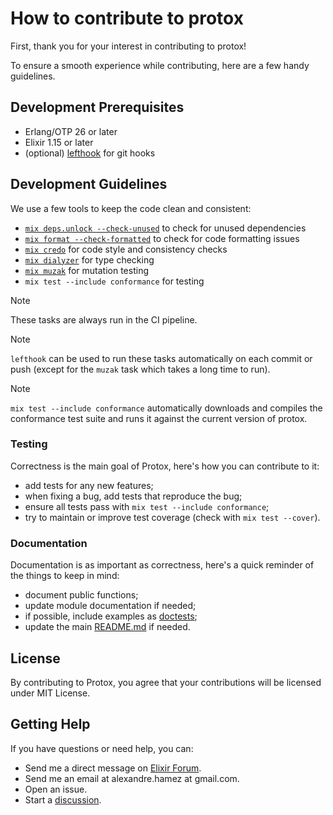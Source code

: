 # How to contribute to protox

First, thank you for your interest in contributing to protox!

To ensure a smooth experience while contributing, here are a few handy guidelines.

## Development Prerequisites

- Erlang/OTP 26 or later
- Elixir 1.15 or later
- (optional) [lefthook](https://evilmartians.github.io/lefthook/installation) for git hooks

## Development Guidelines

We use a few tools to keep the code clean and consistent:

- [`mix deps.unlock --check-unused`](https://hexdocs.pm/mix/Mix.Tasks.Deps.Unlock.html) to check for unused dependencies
- [`mix format --check-formatted`](https://hexdocs.pm/mix/Mix.Tasks.Format.html) to check for code formatting issues
- [`mix credo`](https://hexdocs.pm/credo/Mix.Tasks.Credo.html) for code style and consistency checks
- [`mix dialyzer`](https://hexdocs.pm/dialyxir/Mix.Tasks.Dialyzer.html) for type checking
- [`mix muzak`](https://hexdocs.pm/muzak_pro/muzak-pro.html) for mutation testing
- `mix test --include conformance` for testing

> [!NOTE]
>
> These tasks are always run in the CI pipeline.

> [!NOTE]
>
> `lefthook` can be used to run these tasks automatically on each commit or push (except for the `muzak` task which takes a long time to run).

> [!NOTE]
>
> `mix test --include conformance` automatically downloads and compiles the conformance test suite and runs it against the current version of protox.

### Testing

Correctness is the main goal of Protox, here's how you can contribute to it:

- add tests for any new features;
- when fixing a bug, add tests that reproduce the bug;
- ensure all tests pass with `mix test --include conformance`;
- try to maintain or improve test coverage (check with `mix test --cover`).

### Documentation

Documentation is as important as correctness, here's a quick reminder of the things to keep in mind:

- document public functions;
- update module documentation if needed;
- if possible, include examples as [doctests](https://hexdocs.pm/ex_unit/ExUnit.DocTest.html);
- update the main [README.md](./README.md) if needed.

## License

By contributing to Protox, you agree that your contributions will be licensed under MIT License.

## Getting Help

If you have questions or need help, you can:

- Send me a direct message on [Elixir Forum](https://elixirforum.com/u/ahamez).
- Send me an email at alexandre.hamez at gmail.com.
- Open an issue.
- Start a [discussion](https://github.com/ahamez/protox/discussions).
